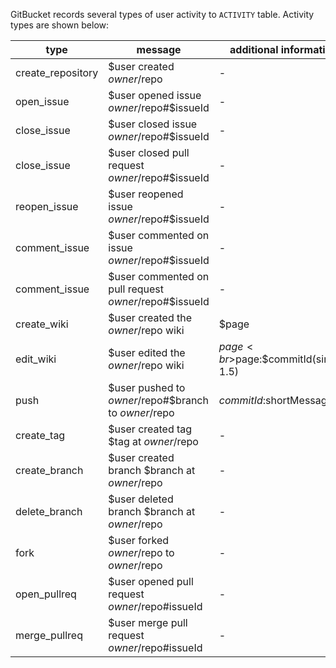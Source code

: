 GitBucket records several types of user activity to ```ACTIVITY``` table. Activity types are shown below:

type              | message                                              | additional information
------------------|------------------------------------------------------|------------------------
create_repository |$user created $owner/$repo                            |-
open_issue        |$user opened issue $owner/$repo#$issueId              |-
close_issue       |$user closed issue $owner/$repo#$issueId              |-
close_issue       |$user closed pull request $owner/$repo#$issueId       |-
reopen_issue      |$user reopened issue $owner/$repo#$issueId            |-
comment_issue     |$user commented on issue $owner/$repo#$issueId        |-
comment_issue     |$user commented on pull request $owner/$repo#$issueId |-
create_wiki       |$user created the $owner/$repo wiki                   |$page
edit_wiki         |$user edited the $owner/$repo wiki                    |$page<br>$page:$commitId(since 1.5)
push              |$user pushed to $owner/$repo#$branch to $owner/$repo  |$commitId:$shortMessage\n*
create_tag        |$user created tag $tag at $owner/$repo                |-
create_branch     |$user created branch $branch at $owner/$repo          |-
delete_branch     |$user deleted branch $branch at $owner/$repo          |-
fork              |$user forked $owner/$repo to $owner/$repo             |-
open_pullreq      |$user opened pull request $owner/$repo#issueId        |-
merge_pullreq     |$user merge pull request $owner/$repo#issueId         |-
